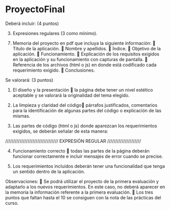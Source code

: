 # ProyectoFinal
Deberá incluir: (4 puntos)
<!-- 1. Eventos de ratón (2 además de onclick). -->

<!-- 2. Eventos de teclado para validaciones de campos (2 como mínimo).  -->

3. Expresiones regulares (3 como mínimo).

<!-- 4. Empleo de cookies. -->

<!-- 5. DOM: creación de varios elementos de forma dinámica en el documento
utilizando las propiedades y métodos necesarios para ello. -->

<!-- 6. Una carpeta denominada js que contenga las funciones JavaScript con los
requerimientos que se piden en el proyecto. -->

7. Memoria del proyecto en pdf que incluya la siguiente información:
 Título de la aplicación.
 Nombre y apellidos.
 Índice.
 Objetivo de la aplicación.
 Funcionamiento.
 Explicación de los requisitos exigidos en la aplicación y su
    funcionamiento con capturas de pantalla.
 Referencia de los archivos (html o js) en donde está codificado cada
    requerimiento exigido.
 Conclusiones.


Se valorará: (3 puntos)

1. El diseño y la presentación  la página debe tener un nivel estético aceptable
y se valorará la originalidad del tema elegido.

2. La limpieza y claridad del código párrafos justificados, comentarios para la
identificación de algunas partes del código o explicación de las mismas.

3. Las partes de código (html o js) donde aparezcan los requerimientos exigidos,
se deberán señalar de esta manera:
<!--/////////////////////////// EVENTO DE RATÓN /////////////////////-->
///////////////////////////////// EXPRESIÓN REGULAR /////////////////////

4. Funcionamiento correcto  todas las partes de la página deberán funcionar
correctamente e incluir mensajes de error cuando se precise.

5. Los requerimientos incluidos deberán tener una funcionalidad que tenga un
sentido dentro de la aplicación.

Observaciones:
 Se podrá utilizar el proyecto de la primera evaluación y adaptarlo a los nuevos
requerimientos. En este caso, no deberá aparecer en la memoria la información
referente a la primera evaluación.
 Los tres puntos que faltan hasta el 10 se consiguen con la nota de las prácticas
del curso.